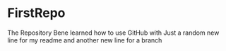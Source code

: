 # FirstRepo
The Repository Bene learned how to use GitHub with
Just a random new line for my readme
and another new line for a branch

